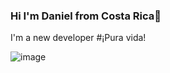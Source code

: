 ### Hi I'm Daniel from Costa Rica👋
I'm a new developer
#¡Pura vida!

![image](https://github.com/agueroda2004/agueroda2004/assets/139009647/66475b60-6666-4e18-8abb-bad0c7d5f766)



<!--
**agueroda2004/agueroda2004** is a ✨ _special_ ✨ repository because its `README.md` (this file) appears on your GitHub profile.

Here are some ideas to get you started:

- 🔭 I’m currently working on ...
- 🌱 I’m currently learning ...
- 👯 I’m looking to collaborate on ...
- 🤔 I’m looking for help with ...
- 💬 Ask me about ...
- 📫 How to reach me: ...
- 😄 Pronouns: ...
- ⚡ Fun fact: ...
-->
